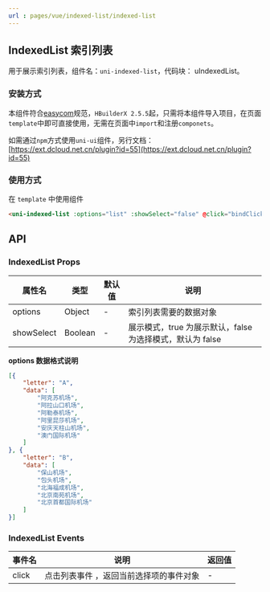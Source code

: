 ```yaml
---
url : pages/vue/indexed-list/indexed-list
---
```


## IndexedList 索引列表

用于展示索引列表，组件名：``uni-indexed-list``，代码块： uIndexedList。

### 安装方式

本组件符合[easycom](https://uniapp.dcloud.io/collocation/pages?id=easycom)规范，`HBuilderX 2.5.5`起，只需将本组件导入项目，在页面`template`中即可直接使用，无需在页面中`import`和注册`componets`。

如需通过`npm`方式使用`uni-ui`组件，另行文档：[https://ext.dcloud.net.cn/plugin?id=55](https://ext.dcloud.net.cn/plugin?id=55)

### 使用方式

在 ``template`` 中使用组件

```html
<uni-indexed-list :options="list" :showSelect="false" @click="bindClick"></uni-indexed-list>
```

## API

### IndexedList Props

|属性名		|类型	|默认值	|说明														|
|---		|----	|---	|---														|
|options	|Object	|-		|索引列表需要的数据对象										|
|showSelect	|Boolean|-		| 展示模式，true 为展示默认，false 为选择模式，默认为 false	|

**options 数据格式说明**

```json
[{
	"letter": "A",
	"data": [
		"阿克苏机场",
		"阿拉山口机场",
		"阿勒泰机场",
		"阿里昆莎机场",
		"安庆天柱山机场",
		"澳门国际机场"
	]
}, {
	"letter": "B",
	"data": [
		"保山机场",
		"包头机场",
		"北海福成机场",
		"北京南苑机场",
		"北京首都国际机场"
	]
}]
```

### IndexedList Events

|事件名	|说明															|返回值	|
|---		|---															|---	|
|click	|点击列表事件 ，返回当前选择项的事件对象	|-		|
